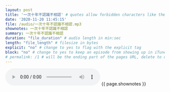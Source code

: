 ```yaml
---
layout: post
title: '一次十年不認識不相認' # quotes allow forbidden characters like the colon
date: '2020-11-20 11:45:15'
file: /audio/一次十年不認識不相認.mp3
shownotes: 一次十年不認識不相認
summary: 一次十年不認識不相認
duration: "file_duration" # audio length in min:sec
length: "file_length" # filesize in bytes
explicit: "no" # change to yes to flag with the explicit tag
block: "no" # change to yes to keep an episode from showing up in iTunes
# permalink: /1 # will be the ending part of the pages URL, delete to default to the title
---
```


<audio controls>
<source src="{{site.url}}{{site.baseurl}}{{ page.file }}" type="audio/x-mp3">
Your browser does not support the audio element.
</audio>
{{ page.shownotes }}
